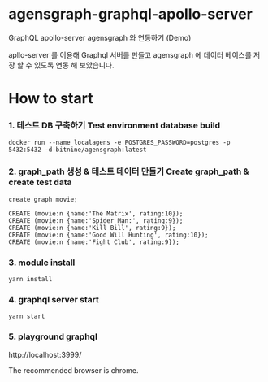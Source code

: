 # agensgraph-graphql-apollo-server
GraphQL apollo-server agensgraph 와 연동하기 (Demo) 

apllo-server 를 이용해 Graphql 서버를 만들고 agensgraph 에 데이터 베이스를 저장 할 수 있도록 연동 해 보았습니다.
# How to start
### 1. 테스트 DB 구축하기  Test environment database build 
````
docker run --name localagens -e POSTGRES_PASSWORD=postgres -p 5432:5432 -d bitnine/agensgraph:latest 
````


### 2. graph_path 생성 & 테스트 데이터 만들기  Create graph_path & create test data  
````
create graph movie;

CREATE (movie:n {name:'The Matrix', rating:10});
CREATE (movie:n {name:'Spider Man:', rating:9}); 
CREATE (movie:n {name:'Kill Bill', rating:9});
CREATE (movie:n {name:'Good Will Hunting', rating:10});
CREATE (movie:n {name:'Fight Club', rating:9}); 
````

### 3. module install
````
yarn install
````

### 4. graphql server start

````
yarn start
````

### 5. playground graphql

http://localhost:3999/

The recommended browser is chrome.


